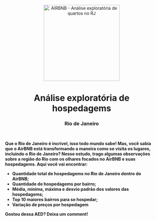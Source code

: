 <p align="center">
<img src="https://upload.wikimedia.org/wikipedia/commons/thumb/6/69/Airbnb_Logo_B%C3%A9lo.svg/2560px-Airbnb_Logo_B%C3%A9lo.svg.png" width="250" title="AIRBNB - Análise exploratória de quartos no RJ"/>
</p>
<h1 align="center"><strong>Análise exploratória de hospedagems<strong></h1>
<h3 align="center">Rio de Janeiro</h3><br>
<p> Que o Rio de Janeiro é incrível, isso todo mundo sabe! Mas, você sabia que o AirBNB está transformando a maneira como se visita os lugares, incluindo o Rio de Janeiro? Nesse estudo, trago algumas observações sobre a região
do Rio com os olhares focados no AirBNB e suas hospedagems. Aqui você vai encontrar:</p>
<ul>
  <li>Quantidade total de hospedagems no Rio de Janeiro dentro do AirBNB;</li>
  <li>Quantidade de hospedagems por bairro;</li>
  <li>Média, minima, máxima e desvio padrão dos valores das hospedagems;</li>
  <li>Top 10 maiores bairros para se hospedar;</li>
  <li>Variação de preços por hospedagem</li>
</ul>

Gostou dessa AED? Deixa um comment! 
